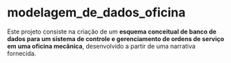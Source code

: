 # modelagem_de_dados_oficina
Este projeto consiste na criação de um **esquema conceitual de banco de dados para um sistema de controle e gerenciamento de ordens de serviço em uma oficina mecânica**, desenvolvido a partir de uma narrativa fornecida.
